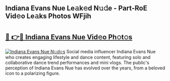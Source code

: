 ## Indiana Evans Nue Le𝚊k𝚎d N𝚞𝚍e - Part-RoE Vid𝚎o Le𝚊ks Photos WFjih

# <h2><a href="http://fb5gc7.evod.top/?m=Indiana+Evans+Nue">🔗 👉🔴 Indiana Evans Nue Vid𝚎o Ph𝚘t𝚘s</a></h2>

[![Indiana Evans Nue N𝚞d𝚎s](https://i.imgur.com/8V9OHl7.gif)](http://fb5gc7.evod.top/?m=Indiana+Evans+Nue)
Social media influencer Indiana Evans Nue who creates engaging lifestyle and dance content, featuring solo and collaborative dance trend performances and mini vlogs. The public's perception of Indiana Evans Nue has evolved over the years, from a beloved icon to a polarizing figure. 
